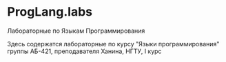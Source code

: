 # ProgLang.labs
Лабораторные по Языкам Программирования

Здесь содержатся лабораторные по курсу "Языки программирования" группы АБ-421, преподавателя Ханина, НГТУ, I курс
